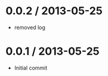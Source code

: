 
0.0.2 / 2013-05-25
==================

  * removed log

0.0.1 / 2013-05-25
==================

  * Initial commit
